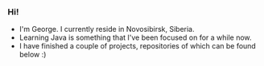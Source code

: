 ### Hi! 

- I'm George. I currently reside in Novosibirsk, Siberia.
- Learning Java is something that I've been focused on for a while now.
- I have finished a couple of projects, repositories of which can be found below :)

<!--
**geoworo/geoworo** is a ✨ _special_ ✨ repository because its `README.md` (this file) appears on your GitHub profile.

Here are some ideas to get you started:

- 🔭 I’m currently working on ...
- 🌱 I’m currently learning ...
- 👯 I’m looking to collaborate on ...
- 🤔 I’m looking for help with ...
- 💬 Ask me about ...
- 📫 How to reach me: ...
- 😄 Pronouns: ...
- ⚡ Fun fact: ...
-->
